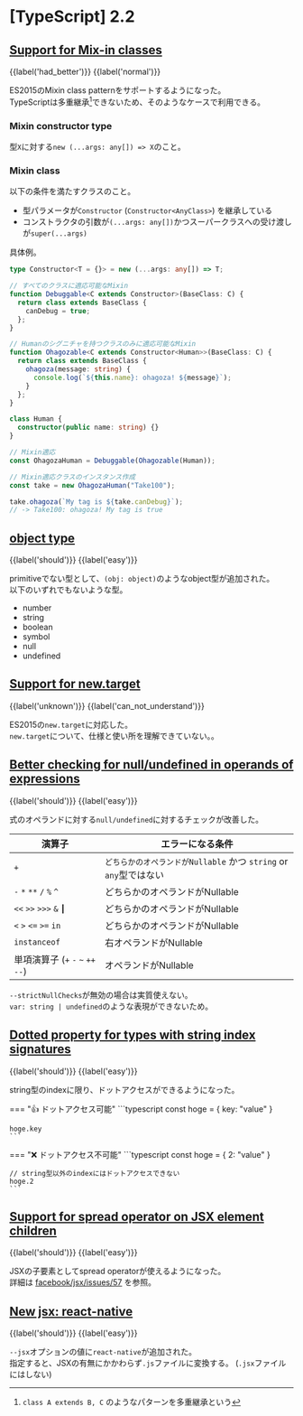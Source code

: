 # [TypeScript] 2.2


## [Support for Mix-in classes]

[Support for Mix-in classes]: https://www.typescriptlang.org/docs/handbook/release-notes/typescript-2-2.html

{{label('had_better')}} {{label('normal')}} 

ES2015のMixin class patternをサポートするようになった。  
TypeScriptは多重継承[^多重継承]できないため、そのようなケースで利用できる。

[^多重継承]: `class A extends B, C` のようなパターンを多重継承という

### Mixin constructor type

型`X`に対する`new (...args: any[]) => X`のこと。

### Mixin class

以下の条件を満たすクラスのこと。

* 型パラメータが`Constructor` (`Constructor<AnyClass>`) を継承している
* コンストラクタの引数が`(...args: any[])`かつスーパークラスへの受け渡しが`super(...args)`

具体例。

```typescript
type Constructor<T = {}> = new (...args: any[]) => T;

// すべてのクラスに適応可能なMixin
function Debuggable<C extends Constructor>(BaseClass: C) {
  return class extends BaseClass {
    canDebug = true;
  };
}

// Humanのシグニチャを持つクラスのみに適応可能なMixin
function Ohagozable<C extends Constructor<Human>>(BaseClass: C) {
  return class extends BaseClass {
    ohagoza(message: string) {
      console.log(`${this.name}: ohagoza! ${message}`);
    }
  };
}

class Human {
  constructor(public name: string) {}
}

// Mixin適応
const OhagozaHuman = Debuggable(Ohagozable(Human));

// Mixin適応クラスのインスタンス作成
const take = new OhagozaHuman("Take100");

take.ohagoza(`My tag is ${take.canDebug}`);
// -> Take100: ohagoza! My tag is true
```

## [object type]

[object type]: https://www.typescriptlang.org/docs/handbook/release-notes/typescript-2-2.html#object-type

{{label('should')}} {{label('easy')}} 

primitiveでない型として、`(obj: object)`のようなobject型が追加された。  
以下のいずれでもないような型。

* number
* string
* boolean
* symbol
* null
* undefined

## [Support for new.target]

[Support for new.target]: https://www.typescriptlang.org/docs/handbook/release-notes/typescript-2-2.html#support-for-newtarget

{{label('unknown')}} {{label('can_not_understand')}} 

ES2015の`new.target`に対応した。  
`new.target`について、仕様と使い所を理解できていない。。

## [Better checking for null/undefined in operands of expressions]

[Better checking for null/undefined in operands of expressions]: https://www.typescriptlang.org/docs/handbook/release-notes/typescript-2-2.html#better-checking-for-nullundefined-in-operands-of-expressions

{{label('should')}} {{label('easy')}} 

式のオペランドに対する`null/undefined`に対するチェックが改善した。  

| 演算子                                            | エラーになる条件                                                  |
| ------------------------------------------------- | ----------------------------------------------------------------- |
| `+`                                               | `どちらかのオペランドがNullable` かつ `string` or `any`型ではない |
| `-` `*` `**` `/` `%` `^`                          | どちらかのオペランドがNullable                                    |
| `<<` `>>` `>>>` `&` `┃`                          | どちらかのオペランドがNullable                                    |
| `<` `>` `<=` `>=` `in`                            | どちらかのオペランドがNullable                                    |
| `instanceof`                                      | 右オペランドがNullable                                            |
| 単項演算子 (`+` `-` `~` `++` `--`)                | オペランドがNullable                                              |

`--strictNullChecks`が無効の場合は実質使えない。  
`var: string | undefined`のような表現ができないため。

## [Dotted property for types with string index signatures]

[Dotted property for types with string index signatures]: https://www.typescriptlang.org/docs/handbook/release-notes/typescript-2-2.html#dotted-property-for-types-with-string-index-signatures

{{label('should')}} {{label('easy')}} 

string型のindexに限り、ドットアクセスができるようになった。

=== "👍 ドットアクセス可能"
    ```typescript
    const hoge = {
      key: "value"
    }

    hoge.key
    ```

=== "❌ ドットアクセス不可能"
    ```typescript
    const hoge = {
      2: "value"
    }

    // string型以外のindexにはドットアクセスできない
    hoge.2
    ```

## [Support for spread operator on JSX element children]

[Support for spread operator on JSX element children]: https://www.typescriptlang.org/docs/handbook/release-notes/typescript-2-2.html#support-for-spread-operator-on-jsx-element-children

{{label('should')}} {{label('easy')}} 

JSXの子要素としてspread operatorが使えるようになった。  
詳細は [facebook/jsx/issues/57](https://github.com/facebook/jsx/issues/57) を参照。

## [New jsx: react-native]

[New jsx: react-native]: https://www.typescriptlang.org/docs/handbook/release-notes/typescript-2-2.html#new-jsx-react-native

{{label('should')}} {{label('easy')}} 

`--jsx`オプションの値に`react-native`が追加された。  
指定すると、JSXの有無にかかわらず`.js`ファイルに変換する。 (`.jsx`ファイルにはしない)

